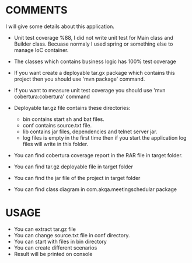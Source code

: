 # COMMENTS

I will give some details about this application.

- Unit test coverage %88, I did not write unit test for Main class and Builder class. Becuase normaly I used spring or something else to manage IoC container.
- The classes which contains business logic has 100% test coverage
- If you want create a deployable tar.gx package which contains this project then you should use 'mvn package' command.
- If you want to measure unit test coverage you should use 'mvn cobertura:cobertura' command
- Deployable tar.gz file contains these directories:
	- bin contains start sh and bat files.
	- conf contains source.txt file.
	- lib contains jar files, dependencies and telnet server jar.
	- log files is empty in the first time then if you start the application log files will write in this folder.
	
- You can find cobertura coverage report in the RAR file in target folder.
- You can find tar.gz deployable file in target folder
- You can find the jar file of the project in target folder
- You can find class diagram in com.akqa.meetingschedular package

# USAGE

- You can extract tar.gz file
- You can change source.txt file in conf directory.
- You can start with files in bin directory
- You can create different scenarios
- Result will be printed on console

